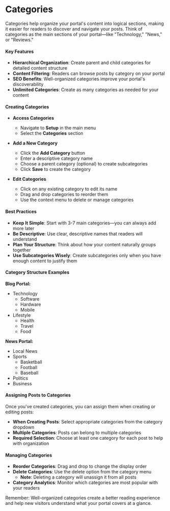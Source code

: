 # Categories

Categories help organize your portal's content into logical sections, making it easier for readers to discover and navigate your posts. Think of categories as the main sections of your portal—like "Technology," "News," or "Reviews."

#### Key Features

- **Hierarchical Organization**: Create parent and child categories for detailed content structure
- **Content Filtering**: Readers can browse posts by category on your portal
- **SEO Benefits**: Well-organized categories improve your portal's discoverability
- **Unlimited Categories**: Create as many categories as needed for your content

#### Creating Categories

- **Access Categories**
  - Navigate to **Setup** in the main menu
  - Select the **Categories** section

- **Add a New Category**
  - Click the **Add Category** button
  - Enter a descriptive category name
  - Choose a parent category (optional) to create subcategories
  - Click **Save** to create the category

- **Edit Categories**
  - Click on any existing category to edit its name
  - Drag and drop categories to reorder them
  - Use the context menu to delete or manage categories

#### Best Practices

- **Keep It Simple**: Start with 3-7 main categories—you can always add more later
- **Be Descriptive**: Use clear, descriptive names that readers will understand
- **Plan Your Structure**: Think about how your content naturally groups together
- **Use Subcategories Wisely**: Create subcategories only when you have enough content to justify them

#### Category Structure Examples

**Blog Portal:**
- Technology
  - Software
  - Hardware
  - Mobile
- Lifestyle
  - Health
  - Travel
  - Food

**News Portal:**
- Local News
- Sports
  - Basketball
  - Football
  - Baseball
- Politics
- Business

#### Assigning Posts to Categories

Once you've created categories, you can assign them when creating or editing posts:

- **When Creating Posts**: Select appropriate categories from the category dropdown
- **Multiple Categories**: Posts can belong to multiple categories
- **Required Selection**: Choose at least one category for each post to help with organization

#### Managing Categories

- **Reorder Categories**: Drag and drop to change the display order
- **Delete Categories**: Use the delete option from the category menu
  - **Note**: Deleting a category will unassign it from all posts
- **Category Analytics**: Monitor which categories are most popular with your readers

Remember: Well-organized categories create a better reading experience and help new visitors understand what your portal covers at a glance.
